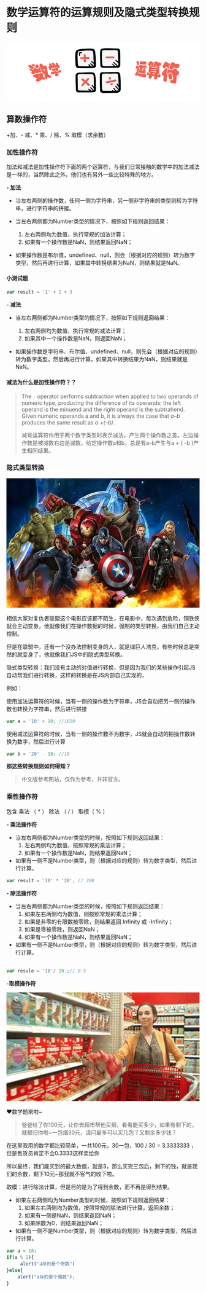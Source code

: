 # 数学运算符的运算规则及隐式类型转换规则

![](1/title.jpg)

## 算数操作符

+加、- 减、* 乘、/ 除、% 取模（求余数）

### 加性操作符

加法和减法是加性操作符下面的两个运算符，与我们日常接触的数学中的加法减法是一样的，当然除此之外，他们也有另外一些比较特殊的地方。

**- 加法**

- 当左右两侧的操作数，任何一侧为字符串，另一侧非字符串的类型则转为字符串，进行字符串的拼接。

- 当左右两侧都为Number类型的情况下，按照如下规则返回结果：

  1. 左右两侧均为数值，执行常规的加法计算；
  2. 如果有一个操作数是NaN，则结果返回NaN；

- 如果操作数是布尔值，undefined、null，则会（根据对应的规则）转为数字类型，然后再进行计算，如果其中转换结果为NaN，则结果就是NaN。

  

#### 小测试题

```javascript
var result = '1' + 2 + 3
```



**- 减法**

- 当左右两侧都为Number类型的情况下，按照如下规则返回结果：
  1. 左右两侧均为数值，执行常规的减法计算；
  2. 如果其中一个操作数是NaN，则返回NaN；

- 如果操作数是字符串、布尔值、undefined、null，则先会（根据对应的规则）转为数字类型，然后再进行计算，如果其中转换结果为NaN，则结果就是NaN。

  

#### 减法为什么是加性操作符？？

> The `-` operator performs subtraction when applied to two operands of numeric type, producing the difference of its operands; the left operand is the minuend and the right operand is the subtrahend. Given numeric operands a and b, it is always the case that *a–b* produces the same result as *a +(–b)*.
>
> 减号运算符作用于两个数字类型时表示减法，产生两个操作数之差。左边操作数是被减数右边是减数。给定操作数a和b，总是有a–b产生与a + ( -b )产生相同结果。



### 隐式类型转换

![](1/timg.jpg)

相信大家对复仇者联盟这个电影应该都不陌生，在电影中，每次遇到危险，钢铁侠就会主动变身，他就像我们在操作数据的时候，强制的类型转换，由我们自己主动控制。

但是在联盟中，还有一个没办法控制变身的人，就是绿巨人浩克，有些时候总是突然的就变身了，他就像我们JS中的隐式类型转换。

隐式类型转换：我们没有主动的对值进行转换，但是因为我们的某些操作引起JS自动帮我们进行转换，这样的转换是在JS内部自己实现的，



例如： 

​	使用加法运算符的时候，当有一侧的操作数为字符串，JS会自动把另一侧的操作数也转换为字符串，然后进行拼接

```javascript
var a = '10' + 10; //1010
```

​	使用减法运算符的时候，当有一侧的操作数不为数字，JS就会自动的把操作数转换为数字，然后进行计算

```javascript
var b = '20' - 10; //10
```



**那这些转换规则如何得知？**

[中文版参考网站]: http://www.fengfly.com/document/ECMAScript5.1/
[ecma官网]: http://www.ecma-international.org/ecma-262/5.1/#



>  中文版参考网站，仅作为参考，并非官方。



### 乘性操作符

包含 乘法 （ * ） 除法 （ / ）  取模（ % ）



**- 乘法操作符**

- 当左右两侧都为Number类型的时候，按照如下规则返回结果：
  1. 左右两侧均为数值，按照常规的乘法计算；
  2. 如果有一个操作数是NaN，则结果返回NaN；
- 如果有一侧不是Number类型，则（根据对应的规则）转为数字类型，然后进行计算。

```javascript
var result = '10' * '20'; // 200
```



**- 除法操作符**

- 当左右两侧都为Number类型的时候，按照如下规则返回结果：
  1. 如果左右两侧均为数值，则按照常规的乘法计算；
  2. 如果是非零的有限数被零除，则结果返回 Infinity 或 -Infinity；
  3. 如果是零被零除，则返回NaN；
  4. 如果有一个操作数是NaN，则结果返回NaN；
- 如果有一侧不是Number类型，则（根据对应的规则）转为数字类型，然后进行计算。

```JAVAScript

var resule = '10'/ 20 ;// 0.5
```



**-取模操作符**

<img src="1/timg.gif" width="600">

❤数学题來啦~

> 爸爸给了你100元，让你去超市帮他买烟，看看能买多少，如果有剩下的，就都归你啦~一包烟30元，请问最多可以买几包？又剩余多少钱？

在这里我用的数字都比较简单，一共100元，30一包，100  / 30  = 3.3333333 ，但是售货员肯定不会0.3333这样卖给你

所以最终，我们能买到的最大数值，就是3，那么买完三包后，剩下的钱，就是我们的余数，剩下10元~那我就不客气的收下啦。



取模：进行除法计算，但是目的是为了得到余数，而不再是得到结果。

- 如果左右两侧均为Number类型的时候，按照如下规则返回结果：
  1. 如果左右两侧均为数值，按照常规的除法进行计算，返回余数；
  2. 如果有一侧是NaN，则结果返回NaN；
  3. 如果除数为0，则结果返回NaN；
- 如果有一侧不是Number类型，则（根据对应的规则）转为数字类型，然后进行计算。

```javascript
var a = 10;
if(a % 2){
     alert("a存的是个奇数")
}else{
    alert("a存的是个偶数");
}
```

